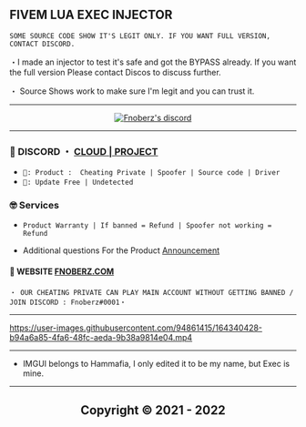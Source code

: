 ## FIVEM LUA EXEC INJECTOR 
```sh-session
SOME SOURCE CODE SHOW IT'S LEGIT ONLY. IF YOU WANT FULL VERSION, CONTACT DISCORD.
```

・I made an injector to test it's safe and got the BYPASS already. If you want the full version Please contact Discos to discuss further.

・ Source Shows work to make sure I'm legit and you can trust it.  


*** 
  <p align="center">
    <a href="https://discord.com/users/943374631644045363">
        <img title="Fnoberz discord" alt="Fnoberz's discord" src="https://discord.c99.nl/widget/theme-3/943374631644045363.png"/>
    </a>
</p> 


 
***
 
### 💬 DISCORD ・ [CLOUD | PROJECT](https://discord.gg/MBTkVcJefp) 


* ` 🛒: Product :  Cheating Private | Spoofer | Source code | Driver `
* ` 📌: Update Free | Undetected ` 

### 🤓 Services 

* ` Product Warranty | If banned = Refund | Spoofer not working = Refund `

- Additional questions For the Product [Announcement](https://github.com/SarnaxLii/Announcement)

#### 📝 WEBSITE [FNOBERZ.COM](http://fnoberz.com/)

 ```sh-session
・ OUR CHEATING PRIVATE CAN PLAY MAIN ACCOUNT WITHOUT GETTING BANNED / JOIN DISCORD : Fnoberz#0001・ 
```                
***



https://user-images.githubusercontent.com/94861415/164340428-b94a6a85-4fa6-48fc-aeda-9b38a9814e04.mp4


---

- IMGUI belongs to Hammafia, I only edited it to be my name, but Exec is mine.

---


<h2 align="center"> Copyright © 2021 - 2022
